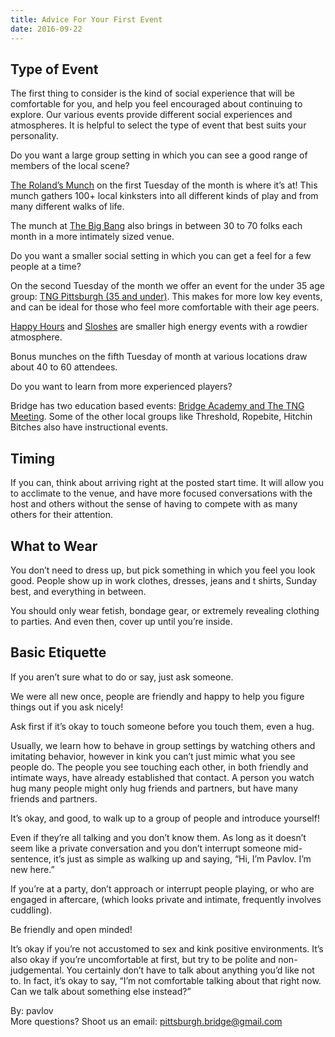 ```yaml
---
title: Advice For Your First Event
date: 2016-09-22
---
```


<h2>Type of Event</h2>

The first thing to consider is the kind of social experience that will be comfortable for you, and help you feel encouraged about continuing to explore. Our various events provide different social experiences and atmospheres. It is helpful to select the type of event that best suits your personality.

Do you want a large group setting in which you can see a good range of members of the local scene?

[The Roland’s Munch](group-info/bridge-events/munches/) on the first Tuesday of the month is where it’s at!  This munch gathers 100+ local kinksters into all different kinds of play and from many different walks of life.

The munch at [The Big Bang](group-info/bridge-events/munches/) also brings in between 30 to 70 folks each month in a more intimately sized venue.

Do you want a smaller social setting in which you can get a feel for a few people at a time?

On the second Tuesday of the month we offer an event for the under 35 age group: [TNG Pittsburgh (35 and under)](group-info/tng/).  This makes for more low key events, and can be ideal for those who feel more comfortable with their age peers.

[Happy Hours](group-info/bridge-events/happy-hour) and [Sloshes](group-info/bridge-events/sloshes/) are smaller high energy events with a rowdier atmosphere.

Bonus munches on the fifth Tuesday of month at various locations draw about 40 to 60 attendees.

Do you want to learn from more experienced players?

Bridge has two education based events: [Bridge Academy and The TNG Meeting](group-info/bridge-events/education).
Some of the other local groups like Threshold, Ropebite, Hitchin Bitches also have instructional events.

<h2>Timing</h2>

If you can, think about arriving right at the posted start time.  It will allow you to acclimate to the venue, and have more focused conversations with the host and others without the sense of having to compete with as many others for their attention.

<h2>What to Wear</h2>

You don’t need to dress up, but pick something in which you feel you look good. People show up in work clothes, dresses, jeans and t shirts, Sunday best, and everything in between.

You should only wear fetish, bondage gear, or extremely revealing clothing to parties. And even then, cover up until you’re inside.

<h2>Basic Etiquette</h2>

If you aren’t sure what to do or say, just ask someone.

We were all new once, people are friendly and happy to help you figure things out if you ask nicely!

Ask first if it’s okay to touch someone before you touch them, even a hug.

Usually, we learn how to behave in group settings by watching others and imitating behavior, however in kink you can’t just mimic what you see people do. The people you see touching each other, in both friendly and intimate ways, have already established that contact. A person you watch hug many people might only hug friends and partners, but have many friends and partners.

It’s okay, and good, to walk up to a group of people and introduce yourself!

Even if they’re all talking and you don’t know them. As long as it doesn’t seem like a private conversation and you don’t interrupt someone mid-sentence, it’s just as simple as walking up and saying, “Hi, I’m Pavlov. I’m new here.”

If you’re at a party, don’t approach or interrupt people playing, or who are engaged in aftercare, (which looks private and intimate, frequently involves cuddling).

Be friendly and open minded!

It’s okay if you’re not accustomed to sex and kink positive environments. It’s also okay if you’re uncomfortable at first, but try to be polite and non-judgemental.  You certainly don’t have to talk about anything you’d like not to. In fact, it’s okay to say, “I’m not comfortable talking about that right now.  Can we talk about something else instead?”

By: pavlov<br>
More questions? Shoot us an email:  [pittsburgh.bridge@gmail.com](mailto:pittsburgh@gmail.com)
